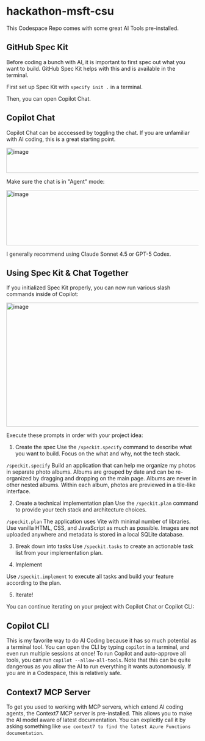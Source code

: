 # hackathon-msft-csu

This Codespace Repo comes with some great AI Tools pre-installed.

## GitHub Spec Kit

Before coding a bunch with AI, it is important to first spec out what you want to build.
GitHub Spec Kit helps with this and is available in the terminal.

First set up Spec Kit with `specify init .` in a terminal.

Then, you can open Copilot Chat.

## Copilot Chat

Copilot Chat can be acccessed by toggling the chat. If you are unfamiliar with AI coding, this is a great starting point.

<img width="565" height="66" alt="image" src="https://github.com/user-attachments/assets/39887cd7-704a-4d34-83f7-92acd7b1ccd7" />

Make sure the chat is in "Agent" mode:

<img width="688" height="145" alt="image" src="https://github.com/user-attachments/assets/12c4adfb-ab87-4345-ae76-25976bfaec31" />

I generally recommend using Claude Sonnet 4.5 or GPT-5 Codex.

## Using Spec Kit & Chat Together

If you initialized Spec Kit properly, you can now run various slash commands inside of Copilot:

<img width="709" height="325" alt="image" src="https://github.com/user-attachments/assets/2932b142-41be-4d98-9b72-9bf4cbc506fc" />

Execute these prompts in order with your project idea:

1. Create the spec
Use the `/speckit.specify` command to describe what you want to build. Focus on the what and why, not the tech stack.

`/speckit.specify` Build an application that can help me organize my photos in separate photo albums. Albums are grouped by date and can be re-organized by dragging and dropping on the main page. Albums are never in other nested albums. Within each album, photos are previewed in a tile-like interface.

2. Create a technical implementation plan
Use the `/speckit.plan` command to provide your tech stack and architecture choices.

`/speckit.plan` The application uses Vite with minimal number of libraries. Use vanilla HTML, CSS, and JavaScript as much as possible. Images are not uploaded anywhere and metadata is stored in a local SQLite database.

3. Break down into tasks
Use `/speckit.tasks` to create an actionable task list from your implementation plan.

4. Implement

Use `/speckit.implement` to execute all tasks and build your feature according to the plan.

5. Iterate!

You can continue iterating on your project with Copilot Chat or Copilot CLI:

## Copilot CLI

This is my favorite way to do AI Coding because it has so much potential as a terminal tool.
You can open the CLI by typing `copilot` in a terminal, and even run multiple sessions at once!
To run Copilot and auto-approve all tools, you can run `copilot --allow-all-tools`.
Note that this can be quite dangerous as you allow the AI to run everything it wants autonomously.
If you are in a Codespace, this is relatively safe.

## Context7 MCP Server

To get you used to working with MCP servers, which extend AI coding agents, the Context7 MCP server is pre-installed.
This allows you to make the AI model aware of latest documentation. You can explicitly call it by asking something like `use context7 to find the latest Azure Functions documentation`.
